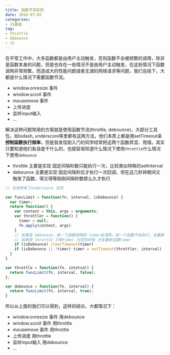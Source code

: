 ```yaml
---
title: 函数节流实现
date: 2016-07-02
categories:
- JS基础
tag: 
- throttle
- debounce
- JS
---
```


在平常工作中，大多函数都是由用户主动触发，否则函数不会被频繁的调用，除非是函数本身的问题，但是也存在一些情况不是由用户主动触发，在这些情况下函数调用非常频繁，而造成大的性能问题或者无谓的网络请求等问题，我们总结下，大都是什么情况下需要函数节流。

* window.onresize 事件
* window.scroll 事件
* mousemove 事件
* 上传进度
* 监听input输入
* ...

解决这种问题常用的方案就是使用函数节流(throttle, debounce)，大部分工具包，如lodash, underscore等里都有这两方法。他们本质上都是用setTimeout来**控制函数执行频率**，但是我发现刚入门的同学经常把这两个函数弄混、用错。其实只要知道他们各自是干什么的，也就容易知道什么情况下使用`throttle`什么情况下使用`debounce`

 * throttle 主要是实现 固定间隔秒数只能执行一次，比较类似特殊的setInterval
 * debounce 主要是实现 固定间隔秒后才执行一次回调，但在这几秒钟期间又触发了函数，得又得等刚刚间隔秒数那么久才执行

```js
// 实现参考了underscore 实现

var funcLimit = function(fn, interval, isDebounce) {
  var timer;
  return function() {
    var context = this, args = arguments;
    var throttler = function() {
      timer = null;
      fn.apply(context, args)
    }
    // 如果是 debounce，前一个函数调用的 timer会清除，前一个函数不会执行，会重新设置timer
    // 如果是 throttle 只有timer 为空的时候 才会重新设置timer
    if (isDebounce) clearTimeout(timer)
    if (isDebounce || !timer) timer = setTimeout(throttler, interval)
  }
}

var throttle = function(fn, intetval) {
  return funcLimit(fn, interval, false);
};

var debounce = function(fn, interval) {
  return funcLimit(fn, interval, true);
}

```

所以从上面的我们可以得到，这样的结论，大都情况下：

* window.onresize 事件    用debounce
* window.scroll 事件      用throttle
* mousemove 事件          用throttle
* 上传进度                用throttle
* 监听input输入           用debounce
* ...